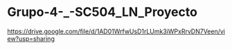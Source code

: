 # Grupo-4-_-SC504_LN_Proyecto

https://drive.google.com/file/d/1AD01WrfwUsD1rLUmk3iWPxRrvDN7Veen/view?usp=sharing 
